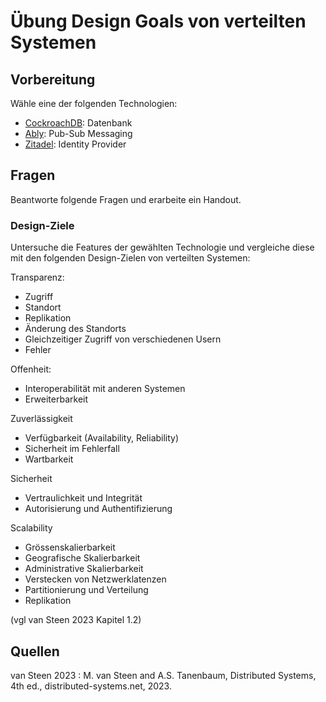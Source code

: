 # Übung Design Goals von verteilten Systemen

## Vorbereitung
Wähle eine der folgenden Technologien:
- [CockroachDB](https://www.cockroachlabs.com/): Datenbank
- [Ably](https://ably.com/): Pub-Sub Messaging
- [Zitadel](https://zitadel.com/): Identity Provider

## Fragen
Beantworte folgende Fragen und erarbeite ein Handout.

### Design-Ziele
Untersuche die Features der gewählten Technologie und vergleiche diese mit den folgenden Design-Zielen von verteilten Systemen:

Transparenz:
- Zugriff
- Standort
- Replikation
- Änderung des Standorts
- Gleichzeitiger Zugriff von verschiedenen Usern
- Fehler

Offenheit:
- Interoperabilität mit anderen Systemen
- Erweiterbarkeit

Zuverlässigkeit
- Verfügbarkeit (Availability, Reliability)
- Sicherheit im Fehlerfall
- Wartbarkeit

Sicherheit 
- Vertraulichkeit und Integrität
- Autorisierung und Authentifizierung

Scalability
- Grössenskalierbarkeit
- Geografische Skalierbarkeit
- Administrative Skalierbarkeit
- Verstecken von Netzwerklatenzen
- Partitionierung und Verteilung
- Replikation

(vgl van Steen 2023 Kapitel 1.2)

## Quellen

van Steen 2023
: M. van Steen and A.S. Tanenbaum, Distributed Systems, 4th ed., distributed-systems.net, 2023.
